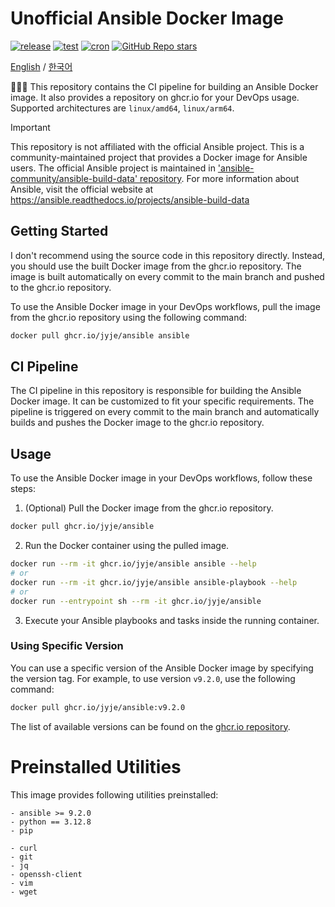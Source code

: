 # Unofficial Ansible Docker Image
[![release](https://github.com/jyje/ansible/actions/workflows/ci-main.yaml/badge.svg?branch=main)](https://github.com/jyje/ansible/actions/workflows/ci-main.yaml)
[![test](https://github.com/jyje/ansible/actions/workflows/ci-develop.yaml/badge.svg?branch=develop)](https://github.com/jyje/ansible/actions/workflows/ci-develop.yaml)
[![cron](https://github.com/jyje/ansible/actions/workflows/cron-fetch-pip.yaml/badge.svg)](https://github.com/jyje/ansible/actions/workflows/cron-fetch-pip.yaml)
[![GitHub Repo stars](https://img.shields.io/github/stars/jyje/ansible)](https://github.com/jyje/ansible)

[English](readme.md) / [한국어](readme-ko.md)

🧑🏼‍🔧 This repository contains the CI pipeline for building an Ansible Docker image. It also provides a repository on ghcr.io for your DevOps usage. Supported architectures are `linux/amd64`, `linux/arm64`.

> [!IMPORTANT]
> This repository is not affiliated with the official Ansible project. This is a community-maintained project that provides a Docker image for Ansible users. The official Ansible project is maintained in ['ansible-community/ansible-build-data' repository](https://github.com/ansible-community/ansible-build-data). For more information about Ansible, visit the official website at https://ansible.readthedocs.io/projects/ansible-build-data

## Getting Started

I don't recommend using the source code in this repository directly. Instead, you should use the built Docker image from the ghcr.io repository. The image is built automatically on every commit to the main branch and pushed to the ghcr.io repository.

To use the Ansible Docker image in your DevOps workflows, pull the image from the ghcr.io repository using the following command:

```bash
docker pull ghcr.io/jyje/ansible ansible
```

## CI Pipeline

The CI pipeline in this repository is responsible for building the Ansible Docker image. It can be customized to fit your specific requirements. The pipeline is triggered on every commit to the main branch and automatically builds and pushes the Docker image to the ghcr.io repository.

## Usage

To use the Ansible Docker image in your DevOps workflows, follow these steps:

1. (Optional) Pull the Docker image from the ghcr.io repository.

```bash
docker pull ghcr.io/jyje/ansible
```

2. Run the Docker container using the pulled image.

```bash
docker run --rm -it ghcr.io/jyje/ansible ansible --help
# or
docker run --rm -it ghcr.io/jyje/ansible ansible-playbook --help
# or
docker run --entrypoint sh --rm -it ghcr.io/jyje/ansible
```

3. Execute your Ansible playbooks and tasks inside the running container.

### Using Specific Version

You can use a specific version of the Ansible Docker image by specifying the version tag. For example, to use version `v9.2.0`, use the following command:

```bash
docker pull ghcr.io/jyje/ansible:v9.2.0
```

The list of available versions can be found on the [ghcr.io repository](https://github.com/jyje/ansible/pkgs/container/ansible).


# Preinstalled Utilities
This image provides following utilities preinstalled:
```
- ansible >= 9.2.0
- python == 3.12.8
- pip

- curl
- git
- jq
- openssh-client
- vim
- wget
```
